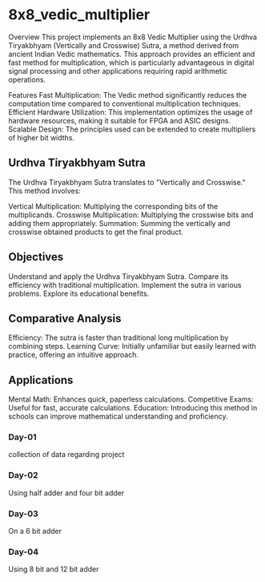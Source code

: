 # 8x8_vedic_multiplier
Overview
This project implements an 8x8 Vedic Multiplier using the Urdhva Tiryakbhyam (Vertically and Crosswise) Sutra, a method derived from ancient Indian Vedic mathematics. This approach provides an efficient and fast method for multiplication, which is particularly advantageous in digital signal processing and other applications requiring rapid arithmetic operations.

Features
Fast Multiplication: The Vedic method significantly reduces the computation time compared to conventional multiplication techniques.
Efficient Hardware Utilization: This implementation optimizes the usage of hardware resources, making it suitable for FPGA and ASIC designs.
Scalable Design: The principles used can be extended to create multipliers of higher bit widths.
## Urdhva Tiryakbhyam Sutra
The Urdhva Tiryakbhyam Sutra translates to "Vertically and Crosswise." This method involves:

Vertical Multiplication: Multiplying the corresponding bits of the multiplicands.
Crosswise Multiplication: Multiplying the crosswise bits and adding them appropriately.
Summation: Summing the vertically and crosswise obtained products to get the final product.

## Objectives

Understand and apply the Urdhva Tiryakbhyam Sutra.
Compare its efficiency with traditional multiplication.
Implement the sutra in various problems.
Explore its educational benefits.

## Comparative Analysis

Efficiency: The sutra is faster than traditional long multiplication by combining steps.
Learning Curve: Initially unfamiliar but easily learned with practice, offering an intuitive approach.

## Applications

Mental Math: Enhances quick, paperless calculations.
Competitive Exams: Useful for fast, accurate calculations.
Education: Introducing this method in schools can improve mathematical understanding and proficiency.

### Day-01 
collection of data regarding project 

### Day-02
Using half adder and four bit adder
 
### Day-03
On a 6 bit adder
 
### Day-04
Using 8 bit and 12 bit adder 
